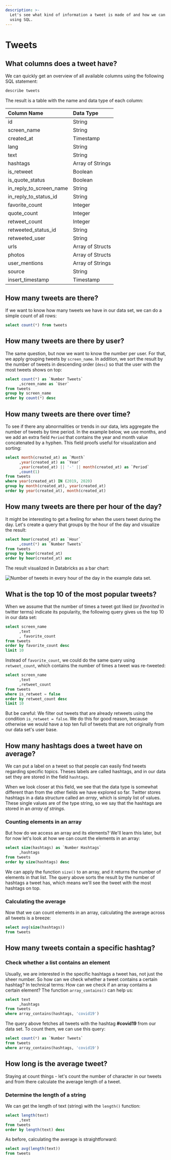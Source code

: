 ```yaml
---
description: >-
  Let's see what kind of information a tweet is made of and how we can access it
  using SQL.
---
```


# Tweets

## What columns does a tweet have?

We can quickly get an overview of all available columns using the following SQL statement:

```sql
describe tweets
```

The result is a table with the name and data type of each column:

| Column Name | Data Type |
| :--- | :--- |
| id | String |
| screen\_name | String |
| created\_at | Timestamp |
| lang | String |
| text | String |
| hashtags | Array of Strings |
| is\_retweet | Boolean |
| is\_quote\_status | Boolean |
| in\_reply\_to\_screen\_name | String |
| in\_reply\_to\_status\_id | String |
| favorite\_count | Integer |
| quote\_count | Integer |
| retweet\_count | Integer |
| retweeted\_status\_id | String |
| retweeted\_user | String |
| urls | Array of Structs |
| photos | Array of Structs |
| user\_mentions | Array of Strings |
| source | String |
| insert\_timestamp | Timestamp |

## How many tweets are there?

If we want to know how many tweets we have in our data set, we can do a simple count of all rows:

```sql
select count(*) from tweets
```

## How many tweets are there by user?

The same question, but now we want to know the number per user. For that, we apply grouping tweets by `screen_name`. In addition, we sort the result by the number of tweets in descending order \(`desc`\) so that the user with the most tweets shows on top:

```sql
select count(*) as `Number Tweets`
      ,screen_name as `User`
from tweets
group by screen_name
order by count(*) desc
```

## How many tweets are there over time?

To see if there any abnormalities or trends in our data, lets aggregate the number of tweets by time period. In the example below, we use months, and we add an extra field `Period` that contains the year and month value concatenated by a hyphen. This field proofs useful for visualization and sorting: 

```sql
select month(created_at) as `Month`
      ,year(created_at) as `Year`
      ,year(created_at) || '-' || month(created_at) as `Period`
      ,count(1)
from tweets
where year(created_at) IN (2019, 2020)
group by month(created_at), year(created_at)
order by year(created_at), month(created_at)
```

## How many tweets are there per hour of the day?

It might be interesting to get a feeling for when the users tweet during the day. Let's create a query that groups by the hour of the day and visualize the result:

```sql
select hour(created_at) as `Hour`
      ,count(*) as `Number Tweets`
from tweets
group by hour(created_at)
order by hour(created_at) asc
```

The result visualized in Databricks as a bar chart:

![Number of tweets in every hour of the day in the example data set.](../../../.gitbook/assets/image%20%2834%29.png)

## What is the top 10 of the most popular tweets?

When we assume that the number of times a tweet got liked \(or _favorited_ in twitter terms\) indicate its popularity, the following query gives us the top 10 in our data set:

```sql
select screen_name
      ,text
      , favorite_count
from tweets
order by favorite_count desc
limit 10
```

Instead of `favorite_count`, we could do the same query using `retweet_count`, which contains the number of times a tweet was re-tweeted:

```sql
select screen_name
      ,text
      ,retweet_count
from tweets
where is_retweet = false
order by retweet_count desc
limit 10
```

But be careful: We filter out tweets that are already retweets using the condition `is_retweet = false`. We do this for good reason, because otherwise we would have a top ten full of tweets that are not originally from our data set's user base.

## How many hashtags does a tweet have on average?

We can put a label on a tweet so that people can easily find tweets regarding specific topics. Theses labels are called hashtags, and in our data set they are stored in the field `hashtags`. 

When we look closer at this field, we see that the data type is somewhat different than from the other fields we have explored so far. Twitter stores hashtags in a data structure called an _array_, which is simply list of values. These single values are of the type string, so we say that the hashtags are stored in an _array of strings_.

### Counting elements in an array

But how do we access an array and its elements? We'll learn this later, but for now let's look at how we can count the elements in an array:

```sql
select size(hashtags) as `Number Hashtags`
      ,hashtags
from tweets
order by size(hashtags) desc
```

We can apply the function `size()` to an array, and it returns the number of elements in that list. The query above sorts the result by the number of hashtags a tweet has, which means we'll see the tweet with the most hashtags on top.

### Calculating the average

Now that we can count elements in an array, calculating the average across all tweets is a breeze:

```sql
select avg(size(hashtags))
from tweets
```

## How many tweets contain a specific hashtag?

### Check whether a list contains an element

Usually, we are interested in the specific hashtags a tweet has, not just the sheer number. So how can we check whether a tweet contains a certain hashtag? In technical terms: How can we check if an array contains a certain element? The function `array_contains()` can help us:

```sql
select text
      ,hashtags
from tweets
where array_contains(hashtags, 'covid19')
```

The query above fetches all tweets with the hashtag **\#covid19** from our data set. To count them, we can use this query:

```sql
select count(*) as `Number Tweets`
from tweets
where array_contains(hashtags, 'covid19')
```

## How long is the average tweet?

Staying at count things - let's count the number of character in our tweets and from there calculate the average length of a tweet. 

### Determine the length of a string

We can get the length of text \(string\) with the `length()` function:

```sql
select length(text)
      ,text
from tweets
order by length(text) desc
```

As before, calculating the average is straightforward:

```sql
select avg(length(text))
from tweets
```

